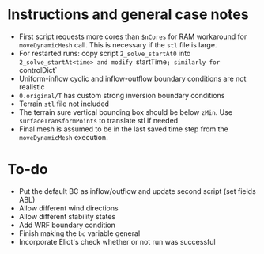 # Instructions and general case notes

- First script requests more cores than `$nCores` for RAM workaround for `moveDynamicMesh` call. This is necessary if the `stl` file is large.
- For restarted runs: copy script `2_solve_startAt0` into `2_solve_startAt<time> and modify `startTime`; similarly for `controlDict`
- Uniform-inflow cyclic and inflow-outflow boundary conditions are not realistic
- `0.original/T` has custom strong inversion boundary conditions
- Terrain `stl` file not included
- The terrain sure vertical bounding box should be below `zMin`. Use `surfaceTransformPoints` to translate stl if needed
- Final mesh is assumed to be in the last saved time step from the `moveDynamicMesh` execution.


# To-do

- Put the default BC as inflow/outflow and update second script (set fields ABL)
- Allow different wind directions
- Allow different stability states
- Add WRF boundary condition
- Finish making the `bc` variable general
- Incorporate Eliot's check whether or not run was successful

